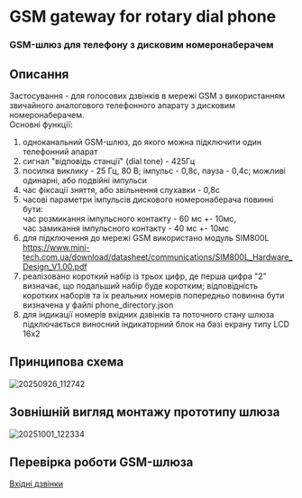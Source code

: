# GSM gateway for rotary dial phone
### GSM-шлюз для телефону з дисковим номеронаберачем
## Описання
Застосування - для голосових дзвінків в мережі GSM з використанням звичайного аналогового телефонного апарату з дисковим номеронаберачем.  
Основні функції:  
1) одноканальний GSM-шлюз, до якого можна підключити один телефонний апарат
2) сигнал "відповідь станції" (dial tone) - 425Гц
3) посилка виклику - 25 Гц, 80 В; імпульс - 0,8с, пауза - 0,4с; можливі одинарні, або подвійні імпульси
4) час фіксації зняття, або звільнення слухавки - 0,8с
5) часові параметри імпульсів дискового номеронаберача повинні бути:  
час розмикання імпульсного контакту - 60 мс +- 10мс,  
час замикання імпульсного контакту - 40 мс +- 10мс
6) для підключення до мережі GSM використано модуль SIM800L https://www.mini-tech.com.ua/download/datasheet/communications/SIM800L_Hardware_Design_V1.00.pdf
7) реалізовано короткий набір із трьох цифр, де перша цифра "2" визначає, що подальший набір буде коротким; відповідність коротких наборів та їх реальних номерів попередньо повинна бути визначена у файлі phone_directory.json
8) для індикації номерів вхідних дзвінків та поточного стану шлюза підключається виносний індикаторний блок на базі екрану типу LCD 16x2
## Принципова схема
![20250926_112742](https://github.com/user-attachments/assets/fa6f44ce-3b66-4fe3-a6e5-d61ed8f8b863)  
## Зовнішній вигляд монтажу прототипу шлюза
![20251001_122334](https://github.com/user-attachments/assets/136ac297-dace-4a1c-929e-7908ce6c6339)  

## Перевірка роботи GSM-шлюза   

[Вхідні дзвінки](https://youtu.be/DODJJhKN8C8)  






